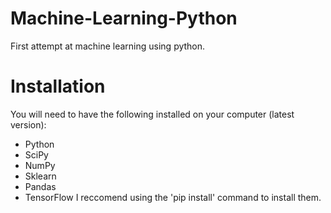 # Machine-Learning-Python
First attempt at machine learning using python.

# Installation
You will need to have the following installed on your computer (latest version):
- Python
- SciPy
- NumPy
- Sklearn
- Pandas
- TensorFlow
I reccomend using the 
'pip install'
command to install them.
